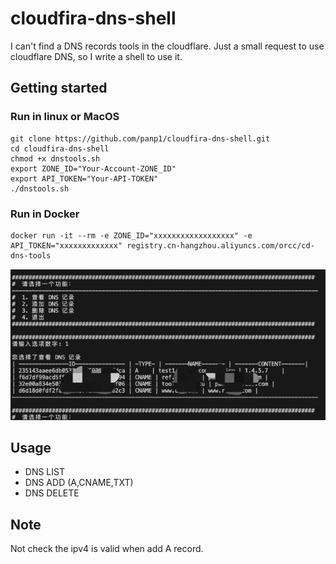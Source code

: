# cloudfira-dns-shell

I can't find a DNS records tools in the cloudflare. 
Just a small request to use cloudflare DNS, so I write a shell to use it.



## Getting started

### Run in linux or MacOS

```
git clone https://github.com/panp1/cloudfira-dns-shell.git
cd cloudfira-dns-shell
chmod +x dnstools.sh
export ZONE_ID="Your-Account-ZONE_ID"
export API_TOKEN="Your-API-TOKEN"
./dnstools.sh
```

### Run in Docker

```
docker run -it --rm -e ZONE_ID="xxxxxxxxxxxxxxxxxx" -e API_TOKEN="xxxxxxxxxxxxx" registry.cn-hangzhou.aliyuncs.com/orcc/cd-dns-tools
```

![](./image/1.jpg)

## Usage
-  DNS LIST
-  DNS ADD (A,CNAME,TXT)
-  DNS DELETE


## Note 
Not check the ipv4 is valid when add A record.
